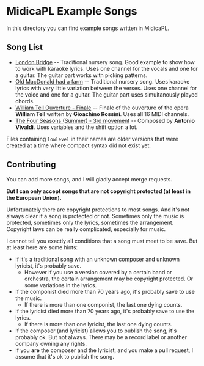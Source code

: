 # MidicaPL Example Songs

In this directory you can find example songs written in MidicaPL.

## Song List

- [London Bridge](london_bridge.midica) -- Traditional nursery song. Good example to show how
  to work with karaoke lyrics. Uses one channel for the vocals and one for a guitar.
  The guitar part works with picking patterns.
- [Old MacDonald had a farm](old_macdonald_had_a_farm.midica) -- Traditional nursery song. Uses
  karaoke lyrics with very little variation between the verses. Uses one channel for the voice and one
  for a guitar. The guitar part uses simultanously played chords.
- [William Tell Ouverture - Finale](rossini_william_tell_overture_finale.midica) -- Finale of the
  ouverture of the opera **William Tell** written by **Gioachino Rossini**.
  Uses all 16 MIDI channels.
- [The Four Seasons (Summer) - 3rd movement](vivaldi_4_seasons_summer_3.midica) -- Composed by
  **Antonio Vivaldi**. Uses variables and the shift option a lot.

Files containing `lowlevel` in their names are older versions that were created at a time where compact syntax did not exist yet.

## Contributing

You can add more songs, and I will gladly accept merge requests.

**But I can only accept songs that are not copyright protected (at least in the European Union).**

Unfortunately there are copyright protections to most songs. And it's not always clear if a song is
protected or not. Sometimes only the music is protected, sometimes only the lyrics, sometimes the
arrangement.
Copyright laws can be really complicated, especially for music.

I cannot tell you exactly all conditions that a song must meet to be save.
But at least here are some hints:

- If it's a traditional song with an unknown composer and unknown lyricist, it's probably save.
    - However if you use a version covered by a certain band or orchestra, the certain arrangement may be
      copyright protected. Or some variations in the lyrics.
- If the componist died more than 70 years ago, it's probably save to use the music.
    - If there is more than one componist, the last one dying counts.
- If the lyricist died more than 70 years ago, it's probably save to use the lyrics.
    - If there is more than one lyricist, the last one dying counts.
- If the composer (and lyricist) allows you to publish the song, it's probably ok. But not always.
  There may be a record label or another company owning any rights.
- If you **are** the composer and the lyricist, and you make a pull request, I assume that it's
  ok to publish the song.
